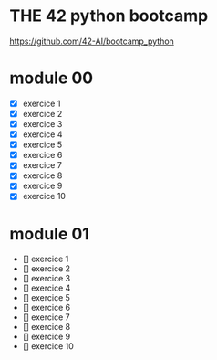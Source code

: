 # THE 42 python bootcamp

https://github.com/42-AI/bootcamp_python

# module 00
- [x] exercice 1
- [x] exercice 2
- [x] exercice 3
- [x] exercice 4
- [x] exercice 5
- [x] exercice 6
- [x] exercice 7
- [x] exercice 8
- [x] exercice 9
- [x] exercice 10
# module 01
- [] exercice 1
- [] exercice 2
- [] exercice 3
- [] exercice 4
- [] exercice 5
- [] exercice 6
- [] exercice 7
- [] exercice 8
- [] exercice 9
- [] exercice 10